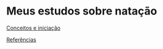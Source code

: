 # Meus estudos sobre natação

[Conceitos e iniciação](conceito/conceitos.md)   

[Referências](referencias.md)
